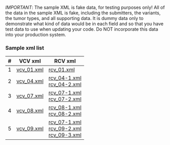 
*IMPORTANT*: The sample XML is fake data, for testing purposes only! All of the data in the sample XML is fake, including the submitters, the variants, the tumor types, and all supporting data. It is dummy data only to demonstrate what kind of data would be in each field and so that you have test data to use when updating your code. Do NOT incorporate this data into your production system.

### Sample xml list
| # | VCV xml | RCV xml|
|--|--|--|
| 1 | [vcv_01.xml](vcv_01.xml) |[rcv_01.xml](rcv_01.xml) |
| 2 | [vcv_04.xml](vcv_04.xml) |[rcv_04-1.xml](rcv_04-1.xml)<br>[rcv_04-2.xml](rcv_04-2.xml) |
| 3 | [vcv_07.xml](vcv_07.xml) |[rcv_07-1.xml](rcv_07-1.xml)<br>[rcv_07-2.xml](rcv_07-2.xml) |
| 4 | [vcv_08.xml](vcv_08.xml) |[rcv_08-1.xml](rcv_08-1.xml)<br>[rcv_08-2.xml](rcv_08-2.xml) |
| 5 | [vcv_09.xml](vcv_09.xml) |[rcv_07-1.xml](rcv_09-1.xml)<br>[rcv_09-2.xml](rcv_09-2.xml)<br>[rcv_09-3.xml](rcv_09-3.xml)  |


